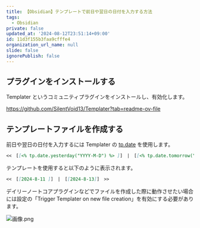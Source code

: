 ```yaml
---
title: 【Obsidian】テンプレートで前日や翌日の日付を入力する方法
tags:
  - Obsidian
private: false
updated_at: '2024-08-12T23:51:14+09:00'
id: 11d3f155b3faa9cfffe4
organization_url_name: null
slide: false
ignorePublish: false
---
```

## プラグインをインストールする

Templater というコミュニティプラグインをインストールし、有効化します。

https://github.com/SilentVoid13/Templater?tab=readme-ov-file

## テンプレートファイルを作成する

前日や翌日の日付を入力するには Templater の [tp.date](https://silentvoid13.github.io/Templater/internal-functions/internal-modules/date-module.html) を使用します。

```md:template.md
<<　[[<% tp.date.yesterday("YYYY-M-D") %> ]]　|　[[<% tp.date.tomorrow("YYYY-M-D") %>]]　>>
```

テンプレートを使用すると以下のように表示されます。

```md
<<　[[2024-8-11 ]]　|　[[2024-8-13]]　>>
```

デイリーノートコアプラグインなどでファイルを作成した際に動作させたい場合には設定の「Trigger Templater on new file creation」を有効にする必要があります。

![画像.png](https://qiita-image-store.s3.ap-northeast-1.amazonaws.com/0/2342443/c2ce71ab-1146-b6e9-0993-75a4233441c4.png)

